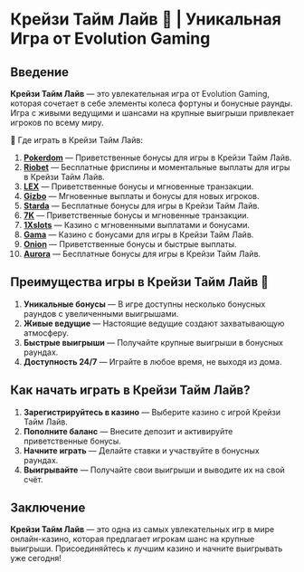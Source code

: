 # Крейзи Тайм Лайв 🎰 | Уникальная Игра от Evolution Gaming

## Введение

**Крейзи Тайм Лайв** — это увлекательная игра от Evolution Gaming, которая сочетает в себе элементы колеса фортуны и бонусные раунды. Игра с живыми ведущими и шансами на крупные выигрыши привлекает игроков по всему миру.

🎰 Где играть в Крейзи Тайм Лайв:

1. **[Pokerdom](https://brandplay.link/4k77v2yx)** — Приветственные бонусы для игры в Крейзи Тайм Лайв.
2. **[Riobet](https://brandplay.link/7xBLTPyj)** — Бесплатные фриспины и моментальные выплаты для игры в Крейзи Тайм Лайв.
3. **[LEX](https://brandplay.link/zW4hdDFV)** — Приветственные бонусы и мгновенные транзакции.
4. **[Gizbo](https://brandplay.link/bprXw4YV)** — Мгновенные выплаты и бонусы для новых игроков.
5. **[Starda](https://brandplay.link/fB7xwRFL)** — Бесплатные бонусы для игры в Крейзи Тайм Лайв.
6. **[7K](https://brandplay.link/BvQyFShp)** — Приветственные бонусы и мгновенные транзакции.
7. **[1Xslots](https://brandplay.link/hSB1khtr)** — Казино с мгновенными выплатами и бонусами.
8. **[Gama](https://brandplay.link/j6NMKsDz)** — Казино с бонусами для игры в Крейзи Тайм Лайв.
9. **[Onion](https://brandplay.link/zBGRVpQ9)** — Приветственные бонусы и быстрые выплаты.
10. **[Aurora](https://10trafic-stat2.com/click/668546556bcc6313411604bd/6766/13032/subaccount)** — Бесплатные бонусы для игры в Крейзи Тайм Лайв.

## Преимущества игры в Крейзи Тайм Лайв 🎯

1. **Уникальные бонусы** — В игре доступны несколько бонусных раундов с увеличенными выигрышами.
2. **Живые ведущие** — Настоящие ведущие создают захватывающую атмосферу.
3. **Быстрые выигрыши** — Получайте крупные выигрыши в бонусных раундах.
4. **Доступность 24/7** — Играйте в любое время, не выходя из дома.

## Как начать играть в Крейзи Тайм Лайв?

1. **Зарегистрируйтесь в казино** — Выберите казино с игрой Крейзи Тайм Лайв.
2. **Пополните баланс** — Внесите депозит и активируйте приветственные бонусы.
3. **Начните играть** — Делайте ставки и участвуйте в бонусных раундах.
4. **Выигрывайте** — Получайте свои выигрыши и выводите их на свой счёт.

## Заключение

**Крейзи Тайм Лайв** — это одна из самых увлекательных игр в мире онлайн-казино, которая предлагает игрокам шанс на крупные выигрыши. Присоединяйтесь к лучшим казино и начните выигрывать уже сегодня!
